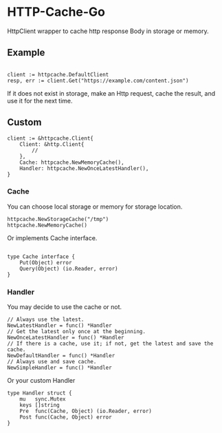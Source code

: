 # HTTP-Cache-Go

HttpClient wrapper to cache http response Body in storage or memory.

## Example

```golang

client := httpcache.DefaultClient
resp, err := client.Get("https://example.com/content.json")

```

If it does not exist in storage, make an Http request, cache the result, and use it for the next time.

## Custom

```golang
client := &httpcache.Client{
    Client: &http.Client{
        // 
    },
    Cache: httpcache.NewMemoryCache(),
    Handler: httpcache.NewOnceLatestHandler(),
}

```

### Cache

You can choose local storage or memory for storage location.

```golang
httpcache.NewStorageCache("/tmp")
httpcache.NewMemoryCache()
```

Or implements Cache interface.

```golang

type Cache interface {
    Put(Object) error
    Query(Object) (io.Reader, error)
}
```

### Handler

You may decide to use the cache or not.

```golang
// Always use the latest.
NewLatestHandler = func() *Handler
// Get the latest only once at the beginning.
NewOnceLatestHandler = func() *Handler
// If there is a cache, use it; if not, get the latest and save the cache.
NewDefaultHandler = func() *Handler
// Always use and save cache.
NewSimpleHandler = func() *Handler
```

Or your custom Handler

```golang
type Handler struct {
    mu   sync.Mutex
    keys []string
    Pre  func(Cache, Object) (io.Reader, error)
    Post func(Cache, Object) error
}
```

